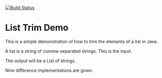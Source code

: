 [![Build Status](https://travis-ci.org/soren/list-trim-demo.svg?branch=master)](https://travis-ci.org/soren/list-trim-demo)

# List Trim Demo

This is a simple demonstration of how to trim the elements of a list in Java.

A list is a string of comma-separated strings. This is the input.

The output will be a List of strings.

Nine difference implementations are given.
